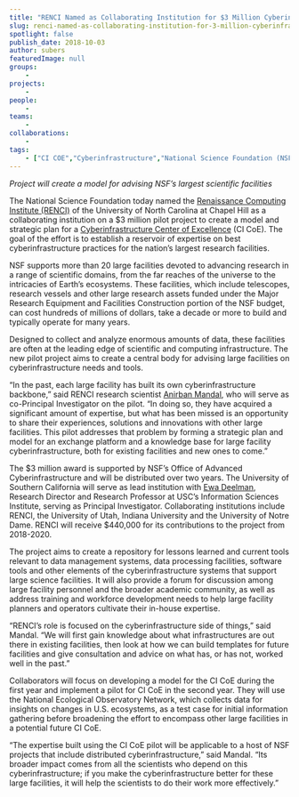 ```yaml
---
title: "RENCI Named as Collaborating Institution for $3 Million Cyberinfrastructure Center of Excellence Pilot"
slug: renci-named-as-collaborating-institution-for-3-million-cyberinfrastructure-center-of-excellence-pilot
spotlight: false
publish_date: 2018-10-03
author: subers
featuredImage: null
groups:
    - 
projects:
    - 
people:
    - 
teams: 
    - 
collaborations:
    - 
tags:
    - ["CI COE","Cyberinfrastructure","National Science Foundation (NSF)"]
---
```

<!-- wp:paragraph -->
<p><em>Project will create a model for advising NSF’s largest scientific facilities</em><br></p>
<!-- /wp:paragraph -->

<!-- wp:paragraph -->
<p>The National Science Foundation today named the <a href="http://www.renci.org/">Renaissance Computing Institute (RENCI)</a> of the University of North Carolina at Chapel Hill as a collaborating institution on a $3 million pilot project to create a model and strategic plan for a <a href="http://cicoe-pilot.org/">Cyberinfrastructure Center of Excellence</a> (CI CoE). The goal of the effort is to establish a reservoir of expertise on best cyberinfrastructure practices for the nation’s largest research facilities. <br></p>
<!-- /wp:paragraph -->

<!-- wp:more -->
<!--more-->
<!-- /wp:more -->

<!-- wp:paragraph -->
<p>NSF supports more than 20 large facilities devoted to advancing research in a range of scientific domains, from the far reaches of the universe to the intricacies of Earth’s ecosystems. These facilities, which include telescopes, research vessels and other large research assets funded under the Major Research Equipment and Facilities Construction portion of the NSF budget, can cost hundreds of millions of dollars, take a decade or more to build and typically operate for many years.<br></p>
<!-- /wp:paragraph -->

<!-- wp:paragraph -->
<p>Designed to collect and analyze enormous amounts of data, these facilities are often at the leading edge of scientific and computing infrastructure. The new pilot project aims to create a central body for advising large facilities on cyberinfrastructure needs and tools. &nbsp;<br></p>
<!-- /wp:paragraph -->

<!-- wp:paragraph -->
<p>“In the past, each large facility has built its own cyberinfrastructure backbone,” said RENCI research scientist <a href="http://nrig.renci.org/staff/anirban-mandal/">Anirban Mandal</a>, who will serve as co-Principal Investigator on the pilot. “In doing so, they have acquired a significant amount of expertise, but what has been missed is an opportunity to share their experiences, solutions and innovations with other large facilities. This pilot addresses that problem by forming a strategic plan and model for an exchange platform and a knowledge base for large facility cyberinfrastructure, both for existing facilities and new ones to come.”<br></p>
<!-- /wp:paragraph -->

<!-- wp:paragraph -->
<p>The $3 million award is supported by NSF’s Office of Advanced Cyberinfrastructure and will be distributed over two years. The University of Southern California will serve as lead institution with <a href="https://deelman.isi.edu/">Ewa Deelman</a>, Research Director and Research Professor at USC’s Information Sciences Institute, serving as Principal Investigator. Collaborating institutions include RENCI, the University of Utah, Indiana University and the University of Notre Dame. RENCI will receive $440,000 for its contributions to the project from 2018-2020. <br></p>
<!-- /wp:paragraph -->

<!-- wp:paragraph -->
<p>The project aims to create a repository for lessons learned and current tools relevant to data management systems, data processing facilities, software tools and other elements of the cyberinfrastructure systems that support large science facilities. It will also provide a forum for discussion among large facility personnel and the broader academic community, as well as address training and workforce development needs to help large facility planners and operators cultivate their in-house expertise.</p>
<!-- /wp:paragraph -->

<!-- wp:paragraph -->
<p>“RENCI’s role is focused on the cyberinfrastructure side of things,” said Mandal. “We will first gain knowledge about what infrastructures are out there in existing facilities, then look at how we can build templates for future facilities and give consultation and advice on what has, or has not, worked well in the past.”</p>
<!-- /wp:paragraph -->

<!-- wp:paragraph -->
<p>Collaborators will focus on developing a model for the CI CoE during the first year and implement a pilot for CI CoE in the second year. They will use the National Ecological Observatory Network, which collects data for insights on changes in U.S. ecosystems, as a test case for initial information gathering before broadening the effort to encompass other large facilities in a potential future CI CoE. </p>
<!-- /wp:paragraph -->

<!-- wp:paragraph -->
<p>“The expertise built using the CI CoE pilot will be applicable to a host of NSF projects that include distributed cyberinfrastructure,” said Mandal. “Its broader impact comes from all the scientists who depend on this cyberinfrastructure; if you make the cyberinfrastructure better for these large facilities, it will help the scientists to do their work more effectively.”<br></p>
<!-- /wp:paragraph -->
